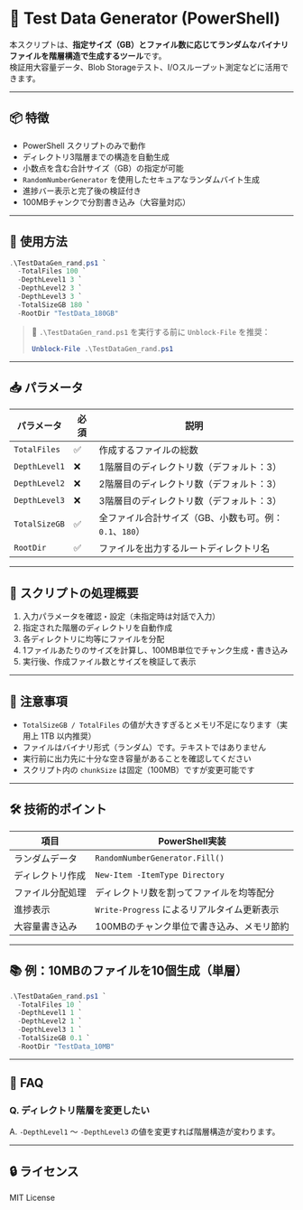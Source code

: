 
# 🔧 Test Data Generator (PowerShell)

本スクリプトは、**指定サイズ（GB）とファイル数に応じてランダムなバイナリファイルを階層構造で生成するツール**です。  
検証用大容量データ、Blob Storageテスト、I/Oスループット測定などに活用できます。

---

## 📦 特徴

- PowerShell スクリプトのみで動作
- ディレクトリ3階層までの構造を自動生成
- 小数点を含む合計サイズ（GB）の指定が可能
- `RandomNumberGenerator` を使用したセキュアなランダムバイト生成
- 進捗バー表示と完了後の検証付き
- 100MBチャンクで分割書き込み（大容量対応）

---

## 🚀 使用方法

```powershell
.\TestDataGen_rand.ps1 `
  -TotalFiles 100 `
  -DepthLevel1 3 `
  -DepthLevel2 3 `
  -DepthLevel3 3 `
  -TotalSizeGB 180 `
  -RootDir "TestData_180GB"
```

> 🔸 `.\TestDataGen_rand.ps1` を実行する前に `Unblock-File` を推奨：
> ```powershell
> Unblock-File .\TestDataGen_rand.ps1
> ```

---

## 📥 パラメータ

| パラメータ        | 必須 | 説明                                                                 |
|------------------|------|----------------------------------------------------------------------|
| `TotalFiles`     | ✅   | 作成するファイルの総数                                               |
| `DepthLevel1`    | ❌   | 1階層目のディレクトリ数（デフォルト：3）                              |
| `DepthLevel2`    | ❌   | 2階層目のディレクトリ数（デフォルト：3）                              |
| `DepthLevel3`    | ❌   | 3階層目のディレクトリ数（デフォルト：3）                              |
| `TotalSizeGB`    | ✅   | 全ファイル合計サイズ（GB、小数も可。例：`0.1`、`180`）                |
| `RootDir`        | ✅   | ファイルを出力するルートディレクトリ名                                |

---

## 🧠 スクリプトの処理概要

1. 入力パラメータを確認・設定（未指定時は対話で入力）
2. 指定された階層のディレクトリを自動作成
3. 各ディレクトリに均等にファイルを分配
4. 1ファイルあたりのサイズを計算し、100MB単位でチャンク生成・書き込み
5. 実行後、作成ファイル数とサイズを検証して表示

---

## 📌 注意事項

- `TotalSizeGB / TotalFiles` の値が大きすぎるとメモリ不足になります（実用上 1TB 以内推奨）
- ファイルはバイナリ形式（ランダム）です。テキストではありません
- 実行前に出力先に十分な空き容量があることを確認してください
- スクリプト内の `chunkSize` は固定（100MB）ですが変更可能です

---

## 🛠 技術的ポイント

| 項目              | PowerShell実装                                   |
|-------------------|--------------------------------------------------|
| ランダムデータ    | `RandomNumberGenerator.Fill()`                  |
| ディレクトリ作成  | `New-Item -ItemType Directory`                  |
| ファイル分配処理  | ディレクトリ数を割ってファイルを均等配分        |
| 進捗表示          | `Write-Progress` によるリアルタイム更新表示     |
| 大容量書き込み    | 100MBのチャンク単位で書き込み、メモリ節約       |

---

## 📚 例：10MBのファイルを10個生成（単層）

```powershell
.\TestDataGen_rand.ps1 `
  -TotalFiles 10 `
  -DepthLevel1 1 `
  -DepthLevel2 1 `
  -DepthLevel3 1 `
  -TotalSizeGB 0.1 `
  -RootDir "TestData_10MB"
```

---

## 🙋 FAQ

### Q. ディレクトリ階層を変更したい
A. `-DepthLevel1` ～ `-DepthLevel3` の値を変更すれば階層構造が変わります。

---

## 🔒 ライセンス

MIT License
